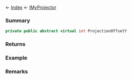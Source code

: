 ← [Index](Api-Index) ← [IMyProjector](Sandbox.ModAPI.Ingame.IMyProjector)

### Summary

```csharp
private public abstract virtual int ProjectionOffsetY
```

### Returns

### Example

### Remarks

